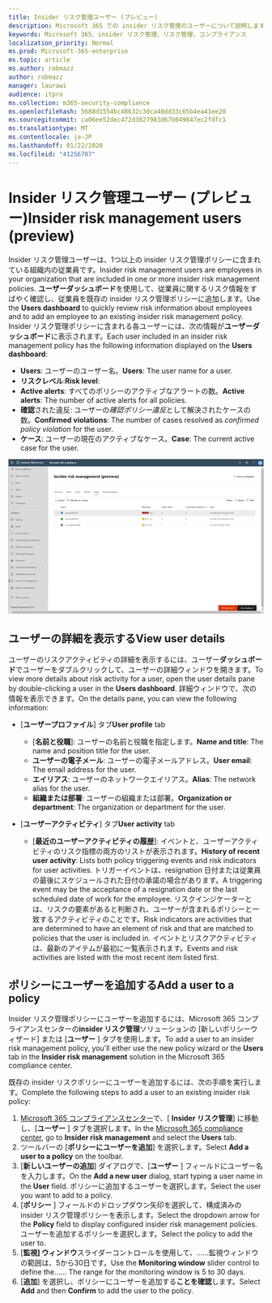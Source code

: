 ```yaml
---
title: Insider リスク管理ユーザー (プレビュー)
description: Microsoft 365 での insider リスク管理のユーザーについて説明します。
keywords: Microsoft 365、insider リスク管理、リスク管理、コンプライアンス
localization_priority: Normal
ms.prod: Microsoft-365-enterprise
ms.topic: article
ms.author: robmazz
author: robmazz
manager: laurawi
audience: itpro
ms.collection: m365-security-compliance
ms.openlocfilehash: 5688d1554bc48632c3dca40dd33c65b4ea41ee20
ms.sourcegitcommit: ca06ee52dec472d3827983d67b049847ec2fdfc1
ms.translationtype: MT
ms.contentlocale: ja-JP
ms.lasthandoff: 01/22/2020
ms.locfileid: "41256707"
---
```

# <a name="insider-risk-management-users-preview"></a><span data-ttu-id="2b4ca-104">Insider リスク管理ユーザー (プレビュー)</span><span class="sxs-lookup"><span data-stu-id="2b4ca-104">Insider risk management users (preview)</span></span>

<span data-ttu-id="2b4ca-105">Insider リスク管理ユーザーは、1つ以上の insider リスク管理ポリシーに含まれている組織内の従業員です。</span><span class="sxs-lookup"><span data-stu-id="2b4ca-105">Insider risk management users are employees in your organization that are included in one or more insider risk management policies.</span></span> <span data-ttu-id="2b4ca-106">**ユーザーダッシュボード**を使用して、従業員に関するリスク情報をすばやく確認し、従業員を既存の insider リスク管理ポリシーに追加します。</span><span class="sxs-lookup"><span data-stu-id="2b4ca-106">Use the **Users dashboard** to quickly review risk information about employees and to add an employee to an existing insider risk management policy.</span></span> <span data-ttu-id="2b4ca-107">Insider リスク管理ポリシーに含まれる各ユーザーには、次の情報が**ユーザーダッシュボード**に表示されます。</span><span class="sxs-lookup"><span data-stu-id="2b4ca-107">Each user included in an insider risk management policy has the following information displayed on the **Users dashboard**:</span></span>

- <span data-ttu-id="2b4ca-108">**Users**: ユーザーのユーザー名。</span><span class="sxs-lookup"><span data-stu-id="2b4ca-108">**Users**: The user name for a user.</span></span>
- <span data-ttu-id="2b4ca-109">**リスクレベル**:</span><span class="sxs-lookup"><span data-stu-id="2b4ca-109">**Risk level**:</span></span> 
- <span data-ttu-id="2b4ca-110">**Active alerts**: すべてのポリシーのアクティブなアラートの数。</span><span class="sxs-lookup"><span data-stu-id="2b4ca-110">**Active alerts**: The number of active alerts for all policies.</span></span>
- <span data-ttu-id="2b4ca-111">**確認**された違反: ユーザーの*確認ポリシー違反*として解決されたケースの数。</span><span class="sxs-lookup"><span data-stu-id="2b4ca-111">**Confirmed violations**: The number of cases resolved as *confirmed policy violation* for the user.</span></span>
- <span data-ttu-id="2b4ca-112">**ケース**: ユーザーの現在のアクティブなケース。</span><span class="sxs-lookup"><span data-stu-id="2b4ca-112">**Case**: The current active case for the user.</span></span>

![Insider リスク管理ユーザーダッシュボード](media/insider-risk-users-dashboard.png)

## <a name="view-user-details"></a><span data-ttu-id="2b4ca-114">ユーザーの詳細を表示する</span><span class="sxs-lookup"><span data-stu-id="2b4ca-114">View user details</span></span>

<span data-ttu-id="2b4ca-115">ユーザーのリスクアクティビティの詳細を表示するには、ユーザー**ダッシュボード**でユーザーをダブルクリックして、ユーザーの詳細ウィンドウを開きます。</span><span class="sxs-lookup"><span data-stu-id="2b4ca-115">To view more details about risk activity for a user, open the user details pane by double-clicking a user in the **Users dashboard**.</span></span> <span data-ttu-id="2b4ca-116">詳細ウィンドウで、次の情報を表示できます。</span><span class="sxs-lookup"><span data-stu-id="2b4ca-116">On the details pane, you can view the following information:</span></span>

- <span data-ttu-id="2b4ca-117">[**ユーザープロファイル**] タブ</span><span class="sxs-lookup"><span data-stu-id="2b4ca-117">**User profile** tab</span></span>
    - <span data-ttu-id="2b4ca-118">[**名前と役職**]: ユーザーの名前と役職を指定します。</span><span class="sxs-lookup"><span data-stu-id="2b4ca-118">**Name and title**: The name and position title for the user.</span></span>
    - <span data-ttu-id="2b4ca-119">**ユーザーの電子メール**: ユーザーの電子メールアドレス。</span><span class="sxs-lookup"><span data-stu-id="2b4ca-119">**User email**: The email address for the user.</span></span>
    - <span data-ttu-id="2b4ca-120">**エイリアス**: ユーザーのネットワークエイリアス。</span><span class="sxs-lookup"><span data-stu-id="2b4ca-120">**Alias**: The network alias for the user.</span></span>
    - <span data-ttu-id="2b4ca-121">**組織または部署**: ユーザーの組織または部署。</span><span class="sxs-lookup"><span data-stu-id="2b4ca-121">**Organization or department**: The organization or department for the user.</span></span>

- <span data-ttu-id="2b4ca-122">[**ユーザーアクティビティ**] タブ</span><span class="sxs-lookup"><span data-stu-id="2b4ca-122">**User activity** tab</span></span>
    - <span data-ttu-id="2b4ca-123">[**最近のユーザーアクティビティの履歴**]: イベントと、ユーザーアクティビティのリスク指標の両方のリストが表示されます。</span><span class="sxs-lookup"><span data-stu-id="2b4ca-123">**History of recent user activity**: Lists both policy triggering events and risk indicators for user activities.</span></span> <span data-ttu-id="2b4ca-124">トリガーイベントは、resignation 日付または従業員の最後にスケジュールされた日付の承諾の場合があります。</span><span class="sxs-lookup"><span data-stu-id="2b4ca-124">A triggering event may be the acceptance of a resignation date or the last scheduled date of work for the employee.</span></span> <span data-ttu-id="2b4ca-125">リスクインジケーターとは、リスクの要素があると判断され、ユーザーが含まれるポリシーと一致するアクティビティのことです。</span><span class="sxs-lookup"><span data-stu-id="2b4ca-125">Risk indicators are activities that are determined to have an element of risk and that are matched to policies that the user is included in.</span></span> <span data-ttu-id="2b4ca-126">イベントとリスクアクティビティは、最新のアイテムが最初に一覧表示されます。</span><span class="sxs-lookup"><span data-stu-id="2b4ca-126">Events and risk activities are listed with the most recent item listed first.</span></span>

## <a name="add-a-user-to-a-policy"></a><span data-ttu-id="2b4ca-127">ポリシーにユーザーを追加する</span><span class="sxs-lookup"><span data-stu-id="2b4ca-127">Add a user to a policy</span></span>

<span data-ttu-id="2b4ca-128">Insider リスク管理ポリシーにユーザーを追加するには、Microsoft 365 コンプライアンスセンターの**insider リスク管理**ソリューションの [新しいポリシーウィザード] または [**ユーザー** ] タブを使用します。</span><span class="sxs-lookup"><span data-stu-id="2b4ca-128">To add a user to an insider risk management policy, you'll either use the new policy wizard or the **Users** tab in the **Insider risk management** solution in the Microsoft 365 compliance center.</span></span>

<span data-ttu-id="2b4ca-129">既存の insider リスクポリシーにユーザーを追加するには、次の手順を実行します。</span><span class="sxs-lookup"><span data-stu-id="2b4ca-129">Complete the following steps to add a user to an existing insider risk policy:</span></span>

1. <span data-ttu-id="2b4ca-130">[Microsoft 365 コンプライアンスセンター](https://compliance.microsoft.com)で、[ **Insider リスク管理**] に移動し、[**ユーザー** ] タブを選択します。</span><span class="sxs-lookup"><span data-stu-id="2b4ca-130">In the [Microsoft 365 compliance center](https://compliance.microsoft.com), go to **Insider risk management** and select the **Users** tab.</span></span>
2. <span data-ttu-id="2b4ca-131">ツールバーの [**ポリシーにユーザーを追加**] を選択します。</span><span class="sxs-lookup"><span data-stu-id="2b4ca-131">Select **Add a user to a policy** on the toolbar.</span></span>
3. <span data-ttu-id="2b4ca-132">[**新しいユーザーの追加**] ダイアログで、[**ユーザー** ] フィールドにユーザー名を入力します。</span><span class="sxs-lookup"><span data-stu-id="2b4ca-132">On the **Add a new user** dialog, start typing a user name in the **User** field.</span></span> <span data-ttu-id="2b4ca-133">ポリシーに追加するユーザーを選択します。</span><span class="sxs-lookup"><span data-stu-id="2b4ca-133">Select the user you want to add to a policy.</span></span>
4. <span data-ttu-id="2b4ca-134">[**ポリシー** ] フィールドのドロップダウン矢印を選択して、構成済みの insider リスク管理ポリシーを表示します。</span><span class="sxs-lookup"><span data-stu-id="2b4ca-134">Select the dropdown arrow for the **Policy** field to display configured insider risk management policies.</span></span> <span data-ttu-id="2b4ca-135">ユーザーを追加するポリシーを選択します。</span><span class="sxs-lookup"><span data-stu-id="2b4ca-135">Select the policy to add the user to.</span></span>
5. <span data-ttu-id="2b4ca-136">[**監視] ウィンドウ**スライダーコントロールを使用して、......監視ウィンドウの範囲は、5から30日です。</span><span class="sxs-lookup"><span data-stu-id="2b4ca-136">Use the **Monitoring window** slider control to define the...... The range for the monitoring window is 5 to 30 days.</span></span>
6. <span data-ttu-id="2b4ca-137">[**追加**] を選択し、ポリシーにユーザーを追加する**ことを確認**します。</span><span class="sxs-lookup"><span data-stu-id="2b4ca-137">Select **Add** and then **Confirm** to add the user to the policy.</span></span>
